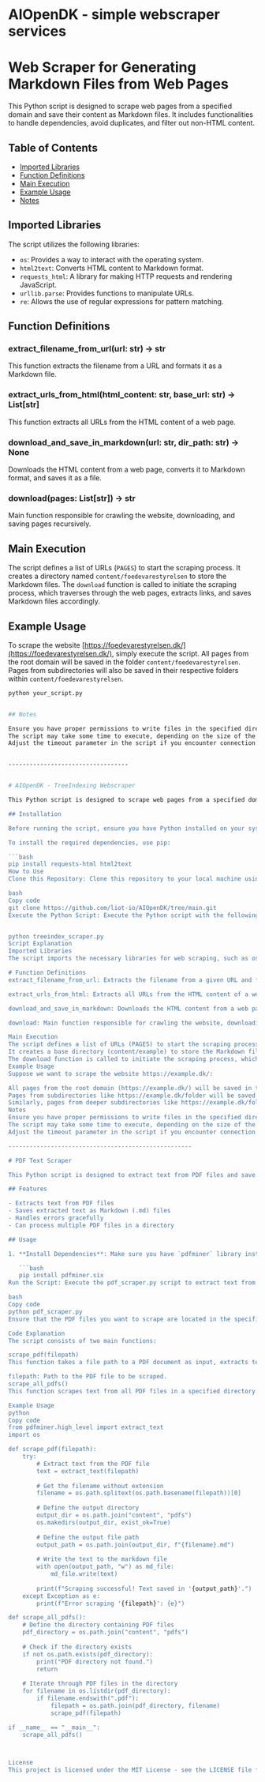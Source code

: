 # AIOpenDK - simple webscraper services


# Web Scraper for Generating Markdown Files from Web Pages

This Python script is designed to scrape web pages from a specified domain and save their content as Markdown files. It includes functionalities to handle dependencies, avoid duplicates, and filter out non-HTML content.

## Table of Contents

- [Imported Libraries](#imported-libraries)
- [Function Definitions](#function-definitions)
- [Main Execution](#main-execution)
- [Example Usage](#example-usage)
- [Notes](#notes)

## Imported Libraries

The script utilizes the following libraries:

- `os`: Provides a way to interact with the operating system.
- `html2text`: Converts HTML content to Markdown format.
- `requests_html`: A library for making HTTP requests and rendering JavaScript.
- `urllib.parse`: Provides functions to manipulate URLs.
- `re`: Allows the use of regular expressions for pattern matching.

## Function Definitions

### extract_filename_from_url(url: str) -> str

This function extracts the filename from a URL and formats it as a Markdown file.

### extract_urls_from_html(html_content: str, base_url: str) -> List[str]

This function extracts all URLs from the HTML content of a web page.

### download_and_save_in_markdown(url: str, dir_path: str) -> None

Downloads the HTML content from a web page, converts it to Markdown format, and saves it as a file.

### download(pages: List[str]) -> str

Main function responsible for crawling the website, downloading, and saving pages recursively.

## Main Execution

The script defines a list of URLs (`PAGES`) to start the scraping process. It creates a directory named `content/foedevarestyrelsen` to store the Markdown files. The `download` function is called to initiate the scraping process, which traverses through the web pages, extracts links, and saves Markdown files accordingly.

## Example Usage

To scrape the website [https://foedevarestyrelsen.dk/](https://foedevarestyrelsen.dk/), simply execute the script. All pages from the root domain will be saved in the folder `content/foedevarestyrelsen`. Pages from subdirectories will also be saved in their respective folders within `content/foedevarestyrelsen`.

```bash
python your_script.py


## Notes

Ensure you have proper permissions to write files in the specified directory.
The script may take some time to execute, depending on the size of the website and the number of pages to be scraped.
Adjust the timeout parameter in the script if you encounter connection issues or timeouts with certain websites.


----------------------------------


# AIOpenDK - TreeIndexing Webscraper

This Python script is designed to scrape web pages from a specified domain and save their content as Markdown files. It follows a recursive approach to navigate through the website, ensuring all linked pages within the domain are visited and processed. Additionally, it organizes the saved Markdown files into a folder structure that mirrors the website's subdirectory hierarchy.

## Installation

Before running the script, ensure you have Python installed on your system. You can download Python from the official website.

To install the required dependencies, use pip:

```bash
pip install requests-html html2text
How to Use
Clone this Repository: Clone this repository to your local machine using the following command:

bash
Copy code
git clone https://github.com/liot-io/AIOpenDK/tree/main.git
Execute the Python Script: Execute the Python script with the following command:


python treeindex_scraper.py
Script Explanation
Imported Libraries
The script imports the necessary libraries for web scraping, such as os, html2text, requests_html, urllib, and re.

# Function Definitions
extract_filename_from_url: Extracts the filename from a given URL and formats it as a Markdown file.

extract_urls_from_html: Extracts all URLs from the HTML content of a web page.

download_and_save_in_markdown: Downloads the HTML content from a web page, converts it to Markdown format, and saves it as a file.

download: Main function responsible for crawling the website, downloading, and saving pages recursively.

Main Execution
The script defines a list of URLs (PAGES) to start the scraping process.
It creates a base directory (content/example) to store the Markdown files.
The download function is called to initiate the scraping process, which traverses through the web pages, extracts links, and saves Markdown files accordingly.
Example Usage
Suppose we want to scrape the website https://example.dk/:

All pages from the root domain (https://example.dk/) will be saved in the folder content/example.
Pages from subdirectories like https://example.dk/folder will be saved in content/example/folder.
Similarly, pages from deeper subdirectories like https://example.dk/folder/kontrol will be saved in content/example/folder/kontrol.
Notes
Ensure you have proper permissions to write files in the specified directory.
The script may take some time to execute, depending on the size of the website and the number of pages to be scraped.
Adjust the timeout parameter in the script if you encounter connection issues or timeouts with certain websites.

----------------------------------------------------

# PDF Text Scraper

This Python script is designed to extract text from PDF files and save it as Markdown (.md) files. It utilizes the `pdfminer` library to extract text from PDF documents.

## Features

- Extracts text from PDF files
- Saves extracted text as Markdown (.md) files
- Handles errors gracefully
- Can process multiple PDF files in a directory

## Usage

1. **Install Dependencies**: Make sure you have `pdfminer` library installed. You can install it using pip:

   ```bash
   pip install pdfminer.six
Run the Script: Execute the pdf_scraper.py script to extract text from PDF files and save it as Markdown files:

bash
Copy code
python pdf_scraper.py
Ensure that the PDF files you want to scrape are located in the specified directory.

Code Explanation
The script consists of two main functions:

scrape_pdf(filepath)
This function takes a file path to a PDF document as input, extracts text from the PDF using pdfminer.high_level.extract_text, and saves the extracted text as a Markdown file with the same name as the original PDF file.

filepath: Path to the PDF file to be scraped.
scrape_all_pdfs()
This function scrapes text from all PDF files in a specified directory. It iterates through each PDF file in the directory, calls scrape_pdf() function for each file, and handles any errors that occur during the scraping process.

Example Usage
python
Copy code
from pdfminer.high_level import extract_text
import os

def scrape_pdf(filepath):
    try:
        # Extract text from the PDF file
        text = extract_text(filepath)
        
        # Get the filename without extension
        filename = os.path.splitext(os.path.basename(filepath))[0]
        
        # Define the output directory
        output_dir = os.path.join("content", "pdfs")
        os.makedirs(output_dir, exist_ok=True)
        
        # Define the output file path
        output_path = os.path.join(output_dir, f"{filename}.md")
        
        # Write the text to the markdown file
        with open(output_path, "w") as md_file:
            md_file.write(text)
        
        print(f"Scraping successful! Text saved in '{output_path}'.")
    except Exception as e:
        print(f"Error scraping '{filepath}': {e}")

def scrape_all_pdfs():
    # Define the directory containing PDF files
    pdf_directory = os.path.join("content", "pdfs")
    
    # Check if the directory exists
    if not os.path.exists(pdf_directory):
        print("PDF directory not found.")
        return
    
    # Iterate through PDF files in the directory
    for filename in os.listdir(pdf_directory):
        if filename.endswith(".pdf"):
            filepath = os.path.join(pdf_directory, filename)
            scrape_pdf(filepath)

if __name__ == "__main__":
    scrape_all_pdfs()



License
This project is licensed under the MIT License - see the LICENSE file for details.
